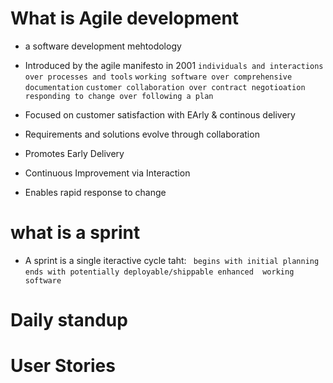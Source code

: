# What is Agile development 
- a software development mehtodology

- Introduced by the agile manifesto in 2001
`individuals and interactions over processes and tools`
`working software over comprehensive documentation`
`customer collaboration over contract negotioation`
`responding to change over following a plan`
		
		
- Focused on customer satisfaction with EArly & continous delivery
- Requirements and solutions evolve through collaboration
- Promotes Early Delivery
- Continuous Improvement via Interaction
- Enables rapid response to change

# what is a sprint

- A sprint is a single iteractive cycle taht:
 ` begins with initial planning`
  `ends with potentially deployable/shippable enhanced 	working software`
  
# Daily standup


# User Stories

